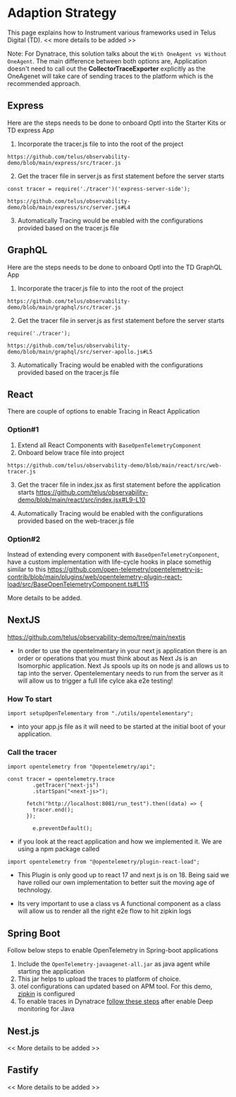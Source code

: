 # Adaption Strategy
This page explains how to Instrument various frameworks used in Telus Digital (TD).
<< more details to be added >>

Note: For Dynatrace, this solution talks about the `With OneAgent vs Without OneAgent`. The main difference between both options are, Application doesn't need to call out the <b>CollectorTraceExporter</b>  explicitly as the OneAgenet will take care of sending traces to the platform which is the recommended approach.

## Express

Here are the steps needs to be done to onboard Optl into the Starter Kits or TD express App
1. Incorporate the tracer.js file to into the root of the project

```text
https://github.com/telus/observability-demo/blob/main/express/src/tracer.js
```

2. Get the tracer file in server.js as first statement before the server starts

```text
const tracer = require('./tracer')('express-server-side');

https://github.com/telus/observability-demo/blob/main/express/src/server.js#L4 
```

3. Automatically Tracing would be enabled with the configurations provided based on the tracer.js file

## GraphQL

Here are the steps needs to be done to onboard Optl into the TD GraphQL App
1. Incorporate the tracer.js file to into the root of the project

```text
https://github.com/telus/observability-demo/blob/main/graphql/src/tracer.js
```

2. Get the tracer file in server.js as first statement before the server starts

```text
require('./tracer');

https://github.com/telus/observability-demo/blob/main/graphql/src/server-apollo.js#L5
```

3. Automatically Tracing would be enabled with the configurations provided based on the tracer.js file

## React
There are couple of options to enable Tracing in React Application

### Option#1

1. Extend all React Components with `BaseOpenTelemetryComponent`
2. Onboard below trace file into project

```text
https://github.com/telus/observability-demo/blob/main/react/src/web-tracer.js
```

3. Get the tracer file in index.jsx as first statement before the application starts
https://github.com/telus/observability-demo/blob/main/react/src/index.jsx#L9-L10


4. Automatically Tracing would be enabled with the configurations provided based on the web-tracer.js file

### Option#2

Instead of extending every component with `BaseOpenTelemetryComponent`, have a custom implementation with life-cycle hooks in place somethig similar to this https://github.com/open-telemetry/opentelemetry-js-contrib/blob/main/plugins/web/opentelemetry-plugin-react-load/src/BaseOpenTelemetryComponent.ts#L115

More details to be added. 

## NextJS
https://github.com/telus/observability-demo/tree/main/nextjs
- In order to use the opentelmentary in your next js application there is an order or operations that you must think about as Next Js is an Isomorphic application. Next Js spools up its on node js and allows us to tap into the server. Opentelementary needs to run from the server as it will allow us to trigger a full life cylce aka e2e testing!

### How To start

```text
import setupOpenTelementary from "./utils/opentelementary";
```

- into your app.js file as it will need to be started at the initial boot of your application.

### Call the tracer

```text
import opentelemetry from "@opentelemetry/api";

const tracer = opentelemetry.trace
        .getTracer("next-js")
        .startSpan("<next-js>");

      fetch("http://localhost:8081/run_test").then((data) => {
        tracer.end();
      });

        e.preventDefault();
```

- if you look at the react application and how we implemented it. We are using a npm package called 

```code
import opentelemetry from "@opentelemetry/plugin-react-load";
```

- This Plugin is only good up to react 17 and next js is on 18. Being said we have rolled our own implementation to better suit the moving age of technology.

- Its very important to use a class vs A functional component as a class will allow us to render all the right e2e flow to hit zipkin logs

## Spring Boot

Follow below steps to enable OpenTelemetry in Spring-boot applications
1. Include the `OpenTelemetry-javaagenet-all.jar` as java agent while starting the application
2. This jar helps to upload the traces to platform of choice. 
3. otel configurations can updated based on APM tool. For this demo, [zipkin](https://github.com/telus/observability-demo/blob/main/spring-boot/scripts/start-app.sh#L16-L18) is configured 
4. To enable traces in Dynatrace [follow these steps](https://www.dynatrace.com/support/help/extend-dynatrace/opentelemetry/opentelemetry-traces/opentelemetry-ingest/opent-java-auto) after enable Deep monitoring for Java


## Nest.js

<< More details to be added >>

## Fastify

<< More details to be added >>

